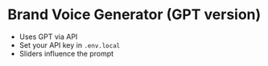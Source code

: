 # Brand Voice Generator (GPT version)

- Uses GPT via API
- Set your API key in `.env.local`
- Sliders influence the prompt